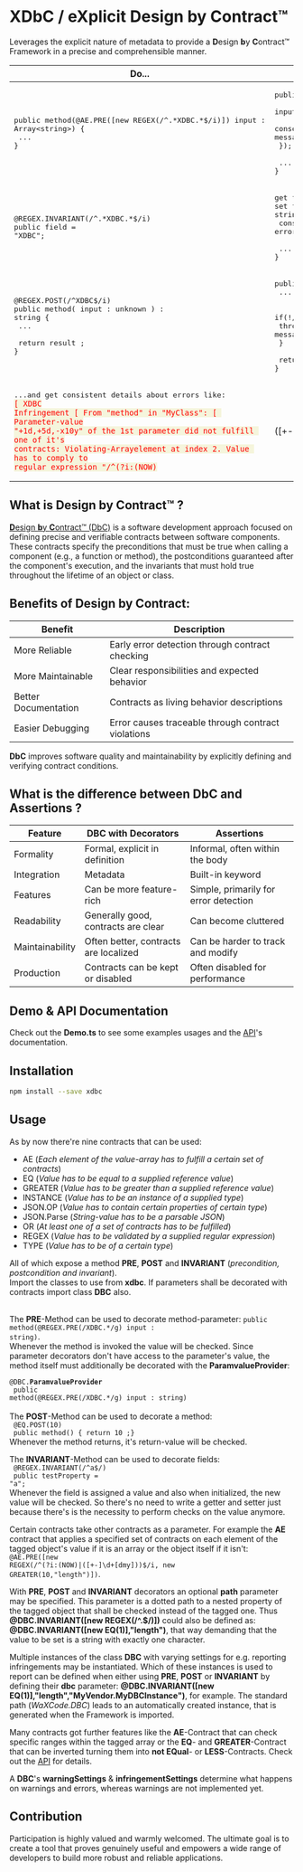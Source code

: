 # XDbC / e**X**plicit **D**esign **b**y **C**ontract™

Leverages the explicit nature of metadata to provide a **D**esign **b**y **C**ontract™ Framework in a precise and comprehensible manner.

| Do...             | Instead Of                                                 |
|-------------------|------------------------------------------------------------|
| <pre>public method(@AE.PRE([new REGEX(/^\.*XDBC.\*$/i)]) input : Array\<string>) {<br> ... <br>}</pre>|<pre>public method( input : Array\<string>) {<br>  input.forEach(( element, index ) => {<br>   console.assert(/^.\*XDBC.\*$/i.test(element),"inconsistent error message");<br>  });<br><br>  ...<br>}</pre>
| <pre>@REGEX.INVARIANT(/^.\*XDBC.\*$/i)<br>public field = "XDBC";</pre>|<pre>get field() : string { return ... }<br>set field( toSet : string ) {<br> console.assert(/^.\*XDBC.\*$/i.test(element),"Inconsistent error message"); <br><br> ...<br>}</pre>
| <pre>@REGEX.POST(/^XDBC$/i)<br>public method( input : unknown ) : string {<br> ...<br><br> return result ;<br>}</pre>|<pre>public method( input : unknown ) : string {<br> ...<br><br> if(!/^.\*XDBC.\*$/i.test(result) {<br>   throw new Error("inconsistent error message");<br> }<br><br> return result ;<br>}</pre>
<pre>...and get consistent details about errors like: <code style = "background-color : beige ; color : red ;">[ XDBC Infringement [ From "method" in "MyClass": [ Parameter-value "+1d,+5d,-x10y" of the 1st parameter did not fulfill one of it's contracts: Violating-Arrayelement at index 2. Value has to comply to regular expression "/^(?i:(NOW)|([+-]\d+[dmy]))$/i"]]]</code></pre>

## What is **D**esign **b**y **C**ontract™ ?
[**D**esign **b**y **C**ontract™ (DbC)](https://en.wikipedia.org/wiki/Design_by_contract) is a software development approach focused on defining precise and verifiable contracts between software components. These contracts specify the preconditions that must be true when calling a component (e.g., a function or method), the postconditions guaranteed after the component's execution, and the invariants that must hold true throughout the lifetime of an object or class.

## Benefits of Design by Contract:

| Benefit               | Description                                                |
|-----------------------|------------------------------------------------------------|
| More Reliable         | Early error detection through contract checking            |
| More Maintainable     | Clear responsibilities and expected behavior               |
| Better Documentation  | Contracts as living behavior descriptions                  |
| Easier Debugging      | Error causes traceable through contract violations         |


**DbC** improves software quality and maintainability by explicitly defining and verifying contract conditions.

## What is the difference between DbC and Assertions ?

| Feature          | DBC with Decorators                    | Assertions                            |
|------------------|----------------------------------------|---------------------------------------|
| Formality        | Formal, explicit in definition         | Informal, often within the body       |
| Integration      | Metadata                               | Built-in keyword                      |
| Features         | Can be more feature-rich               | Simple, primarily for error detection |
| Readability      | Generally good, contracts are clear    | Can become cluttered                  |
| Maintainability  | Often better, contracts are localized  | Can be harder to track and modify     |
| Production       | Contracts can be kept or disabled      | Often disabled for performance        |

## Demo & API Documentation
Check out the **Demo.ts** to see some examples usages and the [API](https://callaris.github.io/XDBC/)'s documentation.

## Installation

```sh
npm install --save xdbc
```

## Usage

As by now there're nine contracts that can be used:

- AE (*Each element of the value-array has to fulfill a certain set of contracts*)
- EQ (*Value has to be equal to a supplied reference value*)
- GREATER (*Value has to be greater than a supplied reference value*)
- INSTANCE (*Value has to be an instance of a supplied type*)
- JSON.OP (*Value has to contain certain properties of certain type*)
- JSON.Parse (*String-value has to be a parsable JSON*)
- OR (*At least one of a set of contracts has to be fulfilled*)
- REGEX (*Value has to be validated by a supplied regular expression*)
- TYPE (*Value has to be of a certain type*)

All of which expose a method **PRE**, **POST** and **INVARIANT** (*precondition, postcondition and invariant*).<br>
Import the classes to use from **xdbc**. If parameters shall be decorated with contracts import class **DBC** also. <br><br>

The **PRE**-Method can be used to decorate method-parameter: <code>public method(@REGEX.PRE(/XDBC.\*/g) input : string)</code>.<br>Whenever the method is invoked the value will be checked. Since parameter decorators don't have access to the parameter's value, the method itself must additionally be decorated with the **ParamvalueProvider**:<br>
<code>
@DBC.**ParamvalueProvider**<br>
public method(@REGEX.PRE(/XDBC.\*/g) input : string)
</code><br><br>
The **POST**-Method can be used to decorate a method:<br>
<code>
@EQ.POST(10)<br>
public method() { return 10 ;}<br></code>
Whenever the method returns, it's return-value will be checked.<br>

The **INVARIANT**-Method can be used to decorate fields:<br>
<code>
@REGEX.INVARIANT(/^a$/)<br>
public testProperty = "a";
</code><br>
Whenever the field is assigned a value and also when initialized, the new value will be checked. So there's no need to write a getter and setter just because there's is the necessity to perform checks on the value anymore.<br>

Certain contracts take other contracts as a parameter. For example the **AE** contract that applies a specified set of contracts on each element of the tagged object's value if it is an array or the object itself if it isn't: <code>@AE.PRE([new REGEX(/^(?i:(NOW)|([+-]\d+[dmy]))$/i, new GREATER(10,"length")])</code>.

With **PRE**, **POST** and **INVARIANT** decorators an optional **path** parameter may be specified. This parameter is a dotted path to a nested property of the tagged object that shall be checked instead of the tagged one. Thus **@DBC.INVARIANT([new REGEX(/^.$/)])** could also be defined as: **@DBC.INVARIANT([new EQ(1)],"length")**, that way demanding that the value to be set is a string with exactly one character.

Multiple instances of the class **DBC** with varying settings for e.g. reporting infringements may be instantiated. Which of these instances is used to report can be defined when either using **PRE**, **POST** or **INVARIANT** by defining their **dbc** parameter: **@DBC.INVARIANT([new EQ(1)],"length","MyVendor.MyDBCInstance")**, for example. The standard path (*WaXCode.DBC*) leads to an automatically created instance, that is generated when the Framework is imported.

Many contracts got further features like the **AE**-Contract that can check specific ranges within the tagged array or the **EQ**- and **GREATER**-Contract that can be inverted turning them into **not EQual**- or **LESS**-Contracts. Check out the [API](https://callaris.github.io/XDBC/) for details.

A **DBC**'s **warningSettings** & **infringementSettings** determine what happens on warnings and errors, whereas warnings are not implemented yet.

## Contribution
Participation is highly valued and warmly welcomed. The ultimate goal is to create a tool that proves genuinely useful and empowers a wide range of developers to build more robust and reliable applications.



